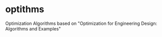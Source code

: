 # optithms
Optimization Algorithms based on "Optimization for Engineering Design: Algorithms and Examples"
